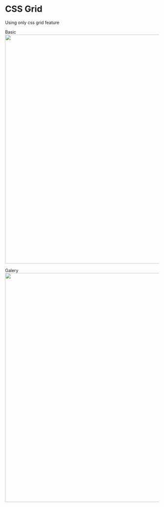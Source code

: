 # CSS Grid

Using only css grid feature

Basic
<img  src="https://github.com/caduopm/websites/blob/master/cssGridLayout/basic/img.PNG"  hegth="450"  width="750">

Galery
<img  src="https://github.com/caduopm/websites/blob/master/cssGridLayout/galery/img.PNG"  hegth="450"  width="750">